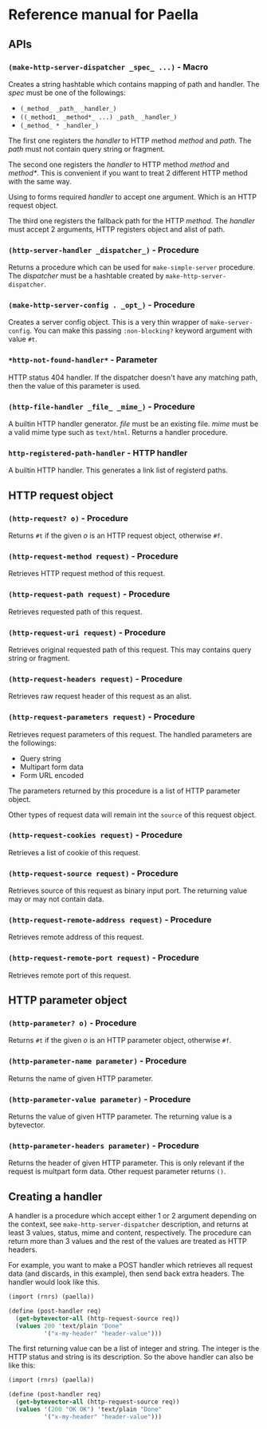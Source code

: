 Reference manual for Paella
===========================

APIs
----

### `(make-http-server-dispatcher _spec_ ...)` - Macro

Creates a string hashtable which contains mapping of path and handler.
The _spec_ must be one of the followings:

- `(_method_ _path_ _handler_)`
- `((_method1_ _method*_ ...) _path_ _handler_)`
- `(_method_ * _handler_)`

The  first one  registers the  _handler_ to  HTTP method  _method_ and
_path_. The _path_ must not contain query string or fragment.

The second  one registers  the _handler_ to  HTTP method  _method_ and
_method*_.  This is  convenient if you want to treat  2 different HTTP
method with the same way.

Using to forms required _handler_ to  accept one argument. Which is an
HTTP request object.

The third one  registers the fallback path for the  HTTP _method_. The
_handler_ must accept 2 arguments,  HTTP registers object and alist of
path.


### `(http-server-handler _dispatcher_)` - Procedure

Returns  a  procedure  which  can  be  used  for  `make-simple-server`
procedure.   The   _dispatcher_  must   be  a  hashtable   created  by
`make-http-server-dispatcher`.

### `(make-http-server-config . _opt_)` - Procedure

Creates  a server  config  object.  This is  a  very  thin wrapper  of
`make-server-config`.  You  can  make  this  passing  `:non-blocking?`
keyword argument with value `#t`.


### `*http-not-found-handler*` - Parameter

HTTP status 404  handler. If the dispatcher doesn't  have any matching
path, then the value of this parameter is used.

### `(http-file-handler _file_ _mime_)` - Procedure

A builtin  HTTP handler  generator. _file_ must  be an  existing file.
_mime_  must be  a  valid mime  type such  as  `text/html`. Returns  a
handler procedure.

### `http-registered-path-handler` - HTTP handler

A builtin HTTP handler. This generates a link list of registerd paths.


HTTP request object
-------------------

### `(http-request? o)` - Procedure

Returns `#t` if the given _o_ is an HTTP request object, otherwise `#f`.

### `(http-request-method request)` - Procedure

Retrieves HTTP request method of this request.

### `(http-request-path request)` - Procedure

Retrieves requested path of this request.

### `(http-request-uri request)` - Procedure

Retrieves original requested  path of this request.  This may contains
query string or fragment.

### `(http-request-headers request)` - Procedure

Retrieves raw request header of this request as an alist.

### `(http-request-parameters request)` - Procedure

Retrieves request  parameters of this request.  The handled parameters
are the followings:

- Query string
- Multipart form data
- Form URL encoded

The parameters returned by this procedure  is a list of HTTP parameter
object.

Other  types of  request data  will remain  int the  `source` of  this
request object.

### `(http-request-cookies request)` - Procedure

Retrieves a list of cookie of this request.

### `(http-request-source request)` - Procedure

Retrieves source of  this request as binary input  port. The returning
value may or may not contain data.

### `(http-request-remote-address request)` - Procedure

Retrieves remote address of this request.

### `(http-request-remote-port request)` - Procedure

Retrieves remote port of this request.

HTTP parameter object
---------------------

### `(http-parameter? o)` - Procedure

Returns `#t` if  the given _o_ is an HTTP  parameter object, otherwise
`#f`.

### `(http-parameter-name parameter)` - Procedure

Returns the name of given HTTP parameter.

### `(http-parameter-value parameter)` - Procedure

Returns the  value of given HTTP  parameter. The returning value  is a
bytevector.

### `(http-parameter-headers parameter)` - Procedure

Returns the header  of given HTTP parameter. This is  only relevant if
the request  is multpart  form data.  Other request  parameter returns
`()`.


Creating a handler
------------------

A handler is a procedure which accept either 1 or 2 argument depending
on  the context,  see  `make-http-server-dispatcher` description,  and
returns at least 3 values, status, mime and content, respectively. The
procedure can return more than 3 values and the rest of the values are
treated as HTTP headers.

For  example, you  want to  make a  POST handler  which retrieves  all
request data  (and discards,  in this example),  then send  back extra
headers. The handler would look like this.

```scheme
(import (rnrs) (paella))

(define (post-handler req)
  (get-bytevector-all (http-request-source req))
  (values 200 'text/plain "Done"
          '("x-my-header" "header-value")))

```

The first  returning value can  be a list  of integer and  string. The
integer is the HTTP status and string is its description. So the above
handler can also be like this:

```scheme
(import (rnrs) (paella))

(define (post-handler req)
  (get-bytevector-all (http-request-source req))
  (values '(200 "OK OK") 'text/plain "Done"
          '("x-my-header" "header-value")))

```
